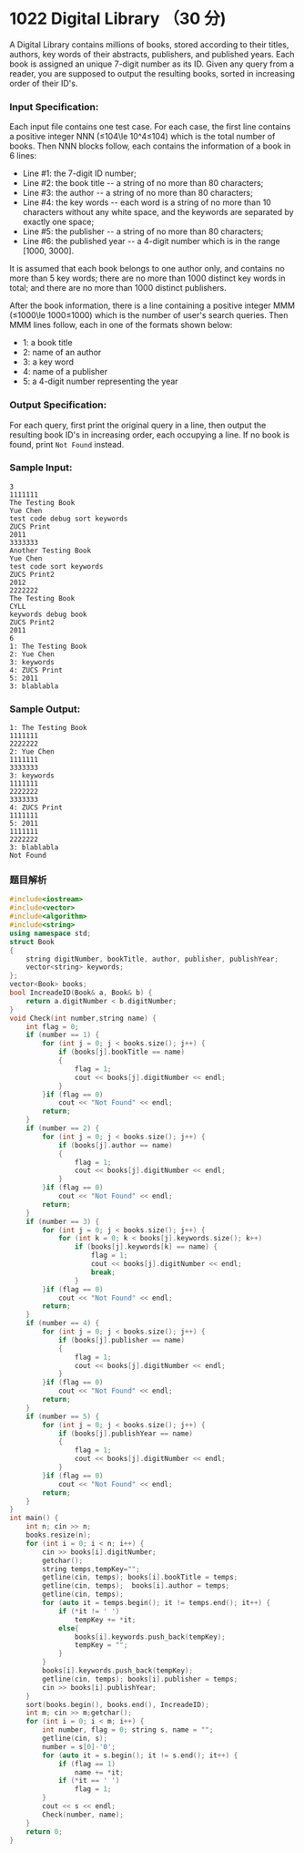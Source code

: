 # 1022 Digital Library （30 分)

A Digital Library contains millions of books, stored according to their titles, authors, key words of their abstracts, publishers, and published years. Each book is assigned an unique 7-digit number as its ID. Given any query from a reader, you are supposed to output the resulting books, sorted in increasing order of their ID's.

### Input Specification:

Each input file contains one test case. For each case, the first line contains a positive integer NNN (≤104\\le 10^4≤10​4​​) which is the total number of books. Then NNN blocks follow, each contains the information of a book in 6 lines:

*   Line #1: the 7-digit ID number;
*   Line #2: the book title -- a string of no more than 80 characters;
*   Line #3: the author -- a string of no more than 80 characters;
*   Line #4: the key words -- each word is a string of no more than 10 characters without any white space, and the keywords are separated by exactly one space;
*   Line #5: the publisher -- a string of no more than 80 characters;
*   Line #6: the published year -- a 4-digit number which is in the range \[1000, 3000\].

It is assumed that each book belongs to one author only, and contains no more than 5 key words; there are no more than 1000 distinct key words in total; and there are no more than 1000 distinct publishers.

After the book information, there is a line containing a positive integer MMM (≤1000\\le 1000≤1000) which is the number of user's search queries. Then MMM lines follow, each in one of the formats shown below:

*   1: a book title
*   2: name of an author
*   3: a key word
*   4: name of a publisher
*   5: a 4-digit number representing the year

### Output Specification:

For each query, first print the original query in a line, then output the resulting book ID's in increasing order, each occupying a line. If no book is found, print `Not Found` instead.

### Sample Input:

    3
    1111111
    The Testing Book
    Yue Chen
    test code debug sort keywords
    ZUCS Print
    2011
    3333333
    Another Testing Book
    Yue Chen
    test code sort keywords
    ZUCS Print2
    2012
    2222222
    The Testing Book
    CYLL
    keywords debug book
    ZUCS Print2
    2011
    6
    1: The Testing Book
    2: Yue Chen
    3: keywords
    4: ZUCS Print
    5: 2011
    3: blablabla
    

### Sample Output:

    1: The Testing Book
    1111111
    2222222
    2: Yue Chen
    1111111
    3333333
    3: keywords
    1111111
    2222222
    3333333
    4: ZUCS Print
    1111111
    5: 2011
    1111111
    2222222
    3: blablabla
    Not Found

### 题目解析

```C++
#include<iostream>
#include<vector>
#include<algorithm>
#include<string>
using namespace std;
struct Book
{
	string digitNumber, bookTitle, author, publisher, publishYear;
	vector<string> keywords;
};
vector<Book> books;
bool IncreadeID(Book& a, Book& b) {
	return a.digitNumber < b.digitNumber;
}
void Check(int number,string name) {
	int flag = 0;
	if (number == 1) {
		for (int j = 0; j < books.size(); j++) {
			if (books[j].bookTitle == name)
			{
				flag = 1;
				cout << books[j].digitNumber << endl;
			}
		}if (flag == 0)
			cout << "Not Found" << endl;
		return;
	}
	if (number == 2) {
		for (int j = 0; j < books.size(); j++) {
			if (books[j].author == name)
			{
				flag = 1;
				cout << books[j].digitNumber << endl;
			}
		}if (flag == 0)
			cout << "Not Found" << endl;
		return;
	}
	if (number == 3) {
		for (int j = 0; j < books.size(); j++) {
			for (int k = 0; k < books[j].keywords.size(); k++)
				if (books[j].keywords[k] == name) {
					flag = 1;
					cout << books[j].digitNumber << endl;
					break;
				}
		}if (flag == 0)
			cout << "Not Found" << endl;
		return;
	}
	if (number == 4) {
		for (int j = 0; j < books.size(); j++) {
			if (books[j].publisher == name)
			{
				flag = 1;
				cout << books[j].digitNumber << endl;
			}
		}if (flag == 0)
			cout << "Not Found" << endl;
		return;
	}
	if (number == 5) {
		for (int j = 0; j < books.size(); j++) {
			if (books[j].publishYear == name)
			{
				flag = 1;
				cout << books[j].digitNumber << endl;
			}
		}if (flag == 0)
			cout << "Not Found" << endl;
		return;
	}
}
int main() {
	int n; cin >> n;
	books.resize(n);
	for (int i = 0; i < n; i++) {
		cin >> books[i].digitNumber;
		getchar();
		string temps,tempKey="";
		getline(cin, temps); books[i].bookTitle = temps;
		getline(cin, temps);  books[i].author = temps;
		getline(cin, temps); 
		for (auto it = temps.begin(); it != temps.end(); it++) {
			if (*it != ' ')
				tempKey += *it;
			else{
				books[i].keywords.push_back(tempKey);
				tempKey = "";
			}
		}
		books[i].keywords.push_back(tempKey);
		getline(cin, temps); books[i].publisher = temps;
		cin >> books[i].publishYear;
	}
	sort(books.begin(), books.end(), IncreadeID);
	int m; cin >> m;getchar();
	for (int i = 0; i < m; i++) {
		int number, flag = 0; string s, name = ""; 
		getline(cin, s);
		number = s[0]-'0';
		for (auto it = s.begin(); it != s.end(); it++) {
			if (flag == 1) 
				name += *it;
			if (*it == ' ')
				flag = 1;
		}
		cout << s << endl;
		Check(number, name);
	}
	return 0;
}
```